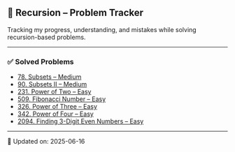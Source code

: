 ## 🔗 Recursion – Problem Tracker  
Tracking my progress, understanding, and mistakes while solving recursion-based problems.

---

### ✅ Solved Problems
- [78. Subsets – Medium](https://leetcode.com/problems/subsets/)
- [90. Subsets II – Medium](https://leetcode.com/problems/subsets-ii/)
- [231. Power of Two – Easy](https://leetcode.com/problems/power-of-two/)
- [509. Fibonacci Number – Easy](https://leetcode.com/problems/fibonacci-number/)
- [326. Power of Three – Easy](https://leetcode.com/problems/power-of-three/)
- [342. Power of Four – Easy](https://leetcode.com/problems/power-of-four/)
- [2094. Finding 3-Digit Even Numbers – Easy](https://leetcode.com/problems/finding-3-digit-even-numbers/)

---

📝 Updated on: 2025-06-16
